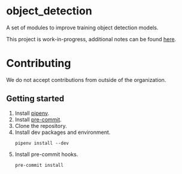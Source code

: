 # object_detection
A set of modules to improve training object detection models.

This project is work-in-progress, additional notes can be found [here](https://app.clickup.com/9005008627/v/dc/8cbv1qk-1428/8cbv1qk-928).

# Contributing
We do not accept contributions from outside of the organization.

## Getting started
1. Install [pipenv](https://pipenv.pypa.io/en/latest/).
2. Install [pre-commit](https://pre-commit.com/).
3. Clone the repository.
4. Install dev packages and environment.
   ```
   pipenv install --dev
   ```
6. Install pre-commit hooks.
   ```
   pre-commit install
   ```
